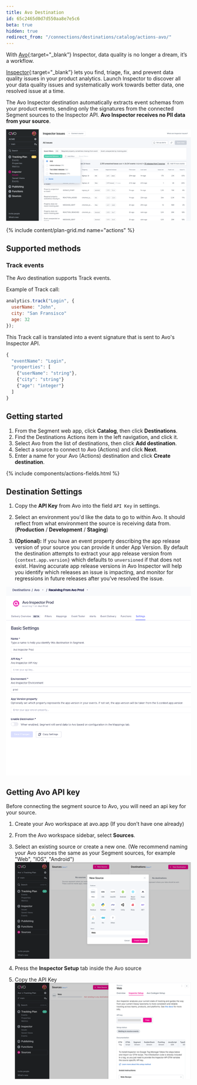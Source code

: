 ```yaml
---
title: Avo Destination
id: 65c2465d0d7d550aa8e7e5c6
beta: true
hidden: true
redirect_from: "/connections/destinations/catalog/actions-avo/"
---
```


With [Avo](https://avo.app){:target="\_blank”} Inspector, data quality is no longer a dream, it’s a workflow.

[Inspector](https://www.avo.app/data-observability){:target="\_blank”} lets you find, triage, fix, and prevent data quality issues in your product analytics. Launch Inspector to discover all your data quality issues and systematically work towards better data, one resolved issue at a time.

The Avo Inspector destination automatically extracts event schemas from your product events, sending only the signatures from the connected Segment sources to the Inspector API. **Avo Inspector receives no PII data from your source**.

![Select a source](images/issues-dashboard.png)

{% include content/plan-grid.md name="actions" %}

## Supported methods

### Track events

The Avo destination supports Track events.

Example of Track call:

```js
analytics.track("Login", {
  userName: "John",
  city: "San Fransisco"
  age: 32
});
```

This Track call is translated into a event signature that is sent to Avo's Inspector API. 

```js
{
  "eventName": "Login",
  "properties": [
    {"userName": "string"},
    {"city": "string"}
    {"age": "integer"}
  ]
}
```

## Getting started

1. From the Segment web app, click **Catalog**, then click **Destinations**.
2. Find the Destinations Actions item in the left navigation, and click it.
3. Select Avo from the list of destinations, then click **Add destination**.
4. Select a source to connect to Avo (Actions) and click **Next**. 
5. Enter a name for your Avo (Actions) destination and click **Create destination**. 

<!-- The line below renders a table of connection settings (if applicable), Pre-built Mappings, and available actions. -->

{% include components/actions-fields.html %}

## Destination Settings

1. Copy the **API Key** from Avo into the field `API Key` in settings.

2. Select an environment you'd like the data to go to within Avo. It should reflect from what environment the source is receiving data from. (**Production** / **Development** / **Staging**)
3. **(Optional):** If you have an event property describing the app release version of your source you can provide it under App Version. By default the destination attempts to extract your app release version from `{context.app.version}` which defaults to `unversioned` if that does not exist. Having accurate app release versions in Avo Inspector will help you identify which releases an issue is impacting, and monitor for regressions in future releases after you’ve resolved the issue.

![Select a source](images/avo-destination.png)

## Getting Avo API key

Before connecting the segment source to Avo, you will need an api key for your source.

1. Create your Avo workspace at avo.app (If you don’t have one already)

2. From the Avo workspace sidebar, select **Sources**.
3. Select an existing source or create a new one. (We recommend naming your Avo sources the same as your Segment sources, for example "Web", "IOS", "Android")
   ![Select a source](images/select-source.png)
4. Press the **Inspector Setup** tab inside the Avo source
5. Copy the API Key
   ![Copy API key](images/api-key.png)
